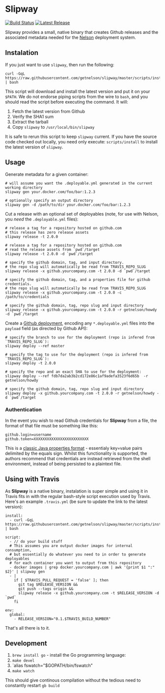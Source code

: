 # Slipway

[![Build Status](https://travis-ci.org/getnelson/slipway.svg?branch=master)](https://travis-ci.org/getnelson/slipway)
[![Latest Release](https://img.shields.io/github/release/getnelson/slipway.svg)](https://github.com/getnelson/slipway/releases)

Slipway provides a small, native binary that creates Github releases and the associated metadata needed for the [Nelson](https://github.com/getnelson/nelson) deployment system.

## Instalation

If you just want to use `slipway`, then run the following:

```
curl -GqL https://raw.githubusercontent.com/getnelson/slipway/master/scripts/install | bash
```

This script will download and install the latest version and put it on your `$PATH`. We do not endorse piping scripts from the wire to `bash`, and you should read the script before executing the command. It will:

1. Fetch the latest version from Github
2. Verify the SHA1 sum
3. Extract the tarball
4. Copy `slipway` to `/usr/local/bin/slipway`

It is safe to rerun this script to keep `slipway` current. If you have the source code checked out locally, you need only execute: `scripts/install` to install the latest version of `slipway`.

## Usage

Generate metadata for a given container:

```
# will assume you want the .deployable.yml generated in the current working directory
slipway gen your.docker.com/foo/bar:1.2.3

# optionally specify an output directory
slipway gen -d /path/to/dir your.docker.com/foo/bar:1.2.3
```

Cut a release with an optional set of deployables (note, for use with Nelson, you *need* the `.deployable.yml` files):

```
# release a tag for a repository hosted on github.com
# this release has zero release assets
slipway release -t 2.0.0

# release a tag for a repository hosted on github.com
# read the release assets from `pwd`/target
slipway release -t 2.0.0 -d `pwd`/target

# specify the github domain, tag, and input directory.
# the repo slug will automatically be read from TRAVIS_REPO_SLUG
slipway release -x github.yourcompany.com -t 2.0.0 -d `pwd`/target

# specify the github domain, tag, and a properties file for github credentials.
# the repo slug will automatically be read from TRAVIS_REPO_SLUG
slipway release -x github.yourcompany.com -t 2.0.0 -c /path/to/credentials

# specify the github domain, tag, repo slug and input directory
slipway release -x github.yourcompany.com -t 2.0.0 -r getnelson/howdy -d `pwd`/target

```

Create a [Github deployment](https://developer.github.com/v3/repos/deployments/), encoding any `*.deployable.yml` files into the `payload` field (as directed by Github API):

```
# specify the branch to use for the deployment (repo is infered from `TRAVIS_REPO_SLUG`):
slipway deploy --ref master

# specify the tag to use for the deployment (repo is infered from `TRAVIS_REPO_SLUG`):
slipway deploy -t 2.0.0

# specify the repo and an exact SHA to use for the deployment:
slipway deploy --ref fdb7da2ab3b2cd172e86c1af9adefa3523f6d65b  -r getnelson/howdy

# specify the github domain, tag, repo slug and input directory
slipway deploy -x github.yourcompany.com -t 2.0.0 -r getnelson/howdy -d `pwd`/target
```

### Authentication

In the event you wish to read Github credentials for **Slipway** from a file, the format of that file must be something like this:

```
github.login=username
github.token=XXXXXXXXXXXXXXXXXXXXXXXXX
```

This is a [classic Java properties format](https://www.mkyong.com/java/java-properties-file-examples/) - essentialy key=value pairs delimited by the equals sign. Whilst this functionality is supported, the authors recommend that credentials are instead retrieved from the shell environment, instead of being persisted to a plaintext file.

## Using with Travis

As **Slipway** is a native binary, instalation is super simple and using it in Travis fits in with the regular bash-style script execution used by Travis. Here's an example `.travis.yml` (be sure to update the link to the latest version):

```
install:
  - curl -GqL https://raw.githubusercontent.com/getnelson/slipway/master/scripts/install | bash

script:
  - // do your build stuff
  # This assumes you are output docker images for internal consumption,
  # but essentially do whatever you need to in order to generate deployables
  # for each container you want to output from this repository
  - docker images | grep docker.yourcompany.com | awk '{print $1 ":" $2}' | slipway gen
  - |
    if [ $TRAVIS_PULL_REQUEST = 'false' ]; then
      git tag $RELEASE_VERSION &&
      git push --tags origin &&
      slipway release -x github.yourcompany.com -t $RELEASE_VERSION -d `pwd`
    fi

env:
  global:
    - RELEASE_VERSION="0.1.$TRAVIS_BUILD_NUMBER"

```

That's all there is to it.

## Development

1. `brew install go` - install the Go programming language:
1. `make devel`
1. `alias fswatch="$GOPATH/bin/fswatch"
1. `make watch`


This should give continous compilation without the tedious need to constantly restart `gb build`
